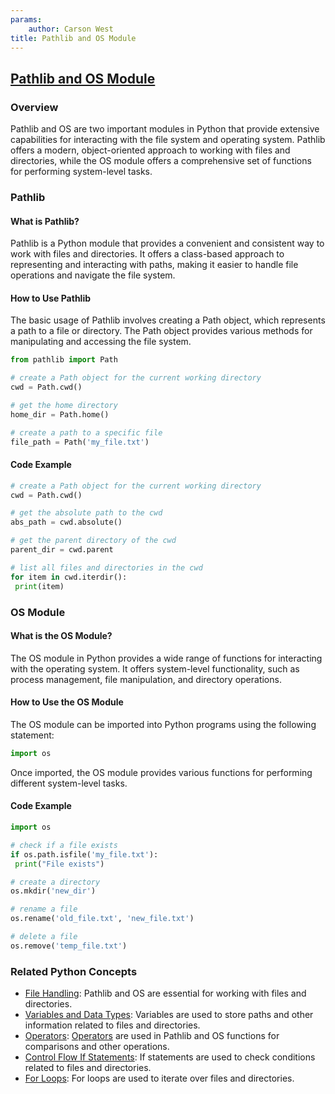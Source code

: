 ```yaml
---
params:
	author: Carson West
title: Pathlib and OS Module
--- 
```

## [Pathlib and OS Module](./../pathlib-and-os-module/)

### Overview
Pathlib and OS are two important modules in Python that provide extensive capabilities for interacting with the file system and operating system. Pathlib offers a modern, object-oriented approach to working with files and directories, while the OS module offers a comprehensive set of functions for performing system-level tasks.

### Pathlib

#### What is Pathlib?
Pathlib is a Python module that provides a convenient and consistent way to work with files and directories. It offers a class-based approach to representing and interacting with paths, making it easier to handle file operations and navigate the file system.

#### How to Use Pathlib
The basic usage of Pathlib involves creating a Path object, which represents a path to a file or directory. The Path object provides various methods for manipulating and accessing the file system.

```python
from pathlib import Path

# create a Path object for the current working directory
cwd = Path.cwd()

# get the home directory
home_dir = Path.home()

# create a path to a specific file
file_path = Path('my_file.txt')
```

#### Code Example
```python
# create a Path object for the current working directory
cwd = Path.cwd()

# get the absolute path to the cwd
abs_path = cwd.absolute()

# get the parent directory of the cwd
parent_dir = cwd.parent

# list all files and directories in the cwd
for item in cwd.iterdir():
 print(item)
```

### OS Module

#### What is the OS Module?
The OS module in Python provides a wide range of functions for interacting with the operating system. It offers system-level functionality, such as process management, file manipulation, and directory operations.

#### How to Use the OS Module
The OS module can be imported into Python programs using the following statement:

```python
import os
```

Once imported, the OS module provides various functions for performing different system-level tasks.

#### Code Example
```python
import os

# check if a file exists
if os.path.isfile('my_file.txt'):
 print("File exists")

# create a directory
os.mkdir('new_dir')

# rename a file
os.rename('old_file.txt', 'new_file.txt')

# delete a file
os.remove('temp_file.txt')
```

### Related Python Concepts

- [File Handling](./../file-handling/): Pathlib and OS are essential for working with files and directories.
- [Variables and Data Types](./../variables-and-data-types/): Variables are used to store paths and other information related to files and directories.
- [Operators](./../operators/): [Operators](./../operators/) are used in Pathlib and OS functions for comparisons and other operations.
- [Control Flow If Statements](./../control-flow-if-statements/): If statements are used to check conditions related to files and directories.
- [For Loops](./../for-loops/): For loops are used to iterate over files and directories.